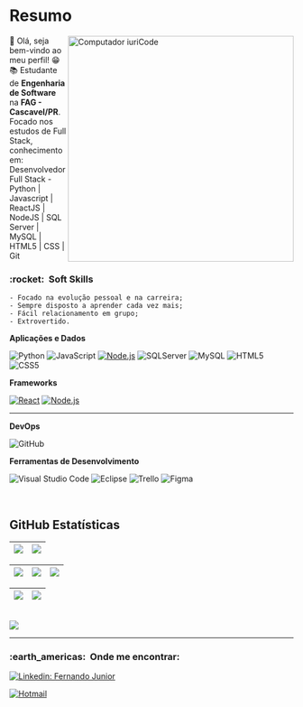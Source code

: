 # Resumo
<img src="https://raw.githubusercontent.com/MicaelliMedeiros/micaellimedeiros/master/image/computer-illustration.png" min-width="400px" max-width="400px" width="400px" align="right" alt="Computador iuriCode">

<p align="left"> 
  👋 Olá, seja bem-vindo ao meu perfil! 😁<br>
  📚 Estudante de <strong>Engenharia de Software</strong> na <strong>FAG - Cascavel/PR</strong>.<br>
  Focado nos estudos de Full Stack, conhecimento em:<br>
  Desenvolvedor Full Stack - Python | Javascript | ReactJS | NodeJS | SQL Server | MySQL | HTML5 | CSS | Git
</p>

<h3> :rocket: &nbsp;Soft Skills </h3>

    - Focado na evolução pessoal e na carreira;
    - Sempre disposto a aprender cada vez mais;
    - Fácil relacionamento em grupo;
    - Extrovertido.


**Aplicações e Dados**

  ![Python](https://img.shields.io/badge/Python-5C2D91?style=flat&logo=python&logoColor=white)
  ![JavaScript](https://img.shields.io/badge/-JavaScript-333333?style=flat&logo=javascript)
  [![Node.js](https://img.shields.io/badge/Node.js-333333?style=flat&logo=node.js&logoColor=777BB4)](https://nodejs.org/)
  ![SQLServer](https://img.shields.io/badge/Microsoft%20SQL%20Server-CC2927?style=flat&logo=microsoft%20sql%20server&logoColor=white)
  ![MySQL](https://img.shields.io/badge/-MySQL-333333?style=flat&logo=mysql)
  ![HTML5](https://img.shields.io/badge/-HTML5-333333?style=flat&logo=HTML5)
  ![CSS5](https://img.shields.io/badge/-CSS-333333?style=flat&logo=CSS3&logoColor=1572B6)
  

  **Frameworks**

  [![React](https://img.shields.io/badge/React-333333?style=flat&logo=react&logoColor=61DAFB)](https://reactjs.org/)
  [![Node.js](https://img.shields.io/badge/Node.js-333333?style=flat&logo=node.js&logoColor=777BB4)](https://nodejs.org/)
  
<hr>

**DevOps**

  ![GitHub](https://img.shields.io/badge/-GitHub-333333?style=flat&logo=github)
 
**Ferramentas de Desenvolvimento**

  ![Visual Studio Code](https://img.shields.io/badge/-Visual%20Studio%20Code-333333?style=flat&logo=visual-studio-code&logoColor=007ACC)
  ![Eclipse](https://img.shields.io/badge/-Eclipse-333333?style=flat&logo=eclipse-ide&logoColor=2C2255)
  ![Trello](https://img.shields.io/badge/-Trello-333333?style=flat&logo=trello&logoColor=007ACC)
  ![Figma](https://img.shields.io/badge/-Figma-333333?style=flat&logo=figma&logoColor=007ACC)
<br/>

<br>

## **GitHub Estatísticas**

| ![](https://github-readme-stats.vercel.app/api?username=fernandojr0410&show_icons=true&theme=dracula&include_all_commits=true&count_private=true) | ![](https://github-readme-stats.vercel.app/api/top-langs/?username=fernandojr0410&layout=compact&langs_count=7&theme=dracula) |
| :-: | :-: |

| ![](http://github-profile-summary-cards.vercel.app/api/cards/stats?username=fernandojr0410&theme=dracula) | ![](http://github-profile-summary-cards.vercel.app/api/cards/repos-per-language?username=fernandojr0410&hide=Html&theme=dracula) | ![](http://github-profile-summary-cards.vercel.app/api/cards/most-commit-language?username=fernandojr0410&theme=dracula) |
| :-: | :-: | :-: |

| ![](http://github-profile-summary-cards.vercel.app/api/cards/profile-details?username=fernandojr0410&theme=dracula) | ![](https://github-readme-streak-stats.herokuapp.com/?user=fernandojr0410&hide_border=true&date_format=M%20j%5B%2C%20Y%5D&background=2D3742&stroke=2D3742&ring=6bbbca&fire=6bbbca&currStreakNum=fff&sideNums=6bbbca&currStreakLabel=6bbbca&sideLabels=fff&dates=fff) |
| :-: | :-: |
  
<br>
<img src="https://img.shields.io/static/v1?label=Overview&message=Fernando%20Junior&color=f8efd4&style=for-the-badge&logo=GitHub">
<hr>
<h3> :earth_americas: &nbsp;Onde me encontrar: </h3> 

[![Linkedin: Fernando Junior](https://img.shields.io/badge/-Fernando%20Junior-blue?style=flat-square&logo=Linkedin&logoColor=white&link=)](https://www.linkedin.com/in/fernando-junior-118a56185/)

[![Hotmail](https://img.shields.io/badge/-fernando.junior300@hotmail.com-006bed?style=flat-square&logo=Gmail&logoColor=white&link=mailto:SEU-EMAIL)](mailto:fernando.junior300@hotmail.com)
